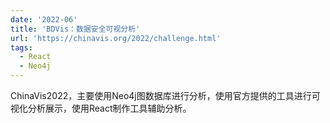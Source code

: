 ```yaml
---
date: '2022-06'
title: 'BDVis：数据安全可视分析'
url: 'https://chinavis.org/2022/challenge.html'
tags:
  - React
  - Neo4j
---
```


ChinaVis2022，主要使用Neo4j图数据库进行分析，使用官方提供的工具进行可视化分析展示，使用React制作工具辅助分析。
